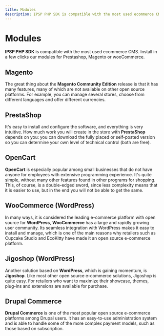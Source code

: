 ```yaml
---
title: Modules
description: IPSP PHP SDK is compatible with the most used ecommerce CMS. Install in a few clicks our modules for Prestashop, Magento or wooCommerce.
---
```

# Modules

**IPSP PHP SDK** is compatible with the most used ecommerce CMS.
Install in a few clicks our modules for Prestashop, Magento or wooCommerce.

## Magento

The great thing about the **Magento Community Edition** release is that it has many features, 
many of which are not available on other open source platforms. For example, you can manage 
several stores, choose from different languages ​​and offer different currencies.

## PrestaShop

It's easy to install and configure the software, and everything is very intuitive. 
How much work you will create in the store with **PrestaShop** depends on you: you can download the fully 
placed or self-posted version so you can determine your own level of technical control (both are free).

## OpenCart

**OpenCart** is especially popular among small businesses that do not have anyone for employees with 
extensive programming experience. It's quite simple, without many other features found in other programs for shopping. 
This, of course, is a double-edged sword, since less complexity means that it is easier to use, 
but in the end you will not be able to get the same.

## WooCommerce (WordPress)  

In many ways, it is considered the leading e-commerce platform with open source for **WordPress**, **WooCommerce** 
has a large and rapidly growing user community. Its seamless integration with WordPress makes it easy to install 
and manage, which is one of the main reasons why retailers 
such as Cupcake Studio and EcoKitty have made it an open source e-commerce platform.

## Jigoshop (WordPress)

Another solution based on **WordPress**, which is gaining momentum, is **Jigoshop**. 
Like most other open source e-commerce solutions, Jigoshop is quite easy. For retailers who want to 
maximize their showcase, themes, plug-ins and extensions are available for purchase.

## Drupal Commerce

**Drupal Commerce** is one of the most popular open source e-commerce platforms among Drupal users. 
It has an easy-to-use administration system and is able to handle some of the more 
complex payment models, such as those based on subscription.


